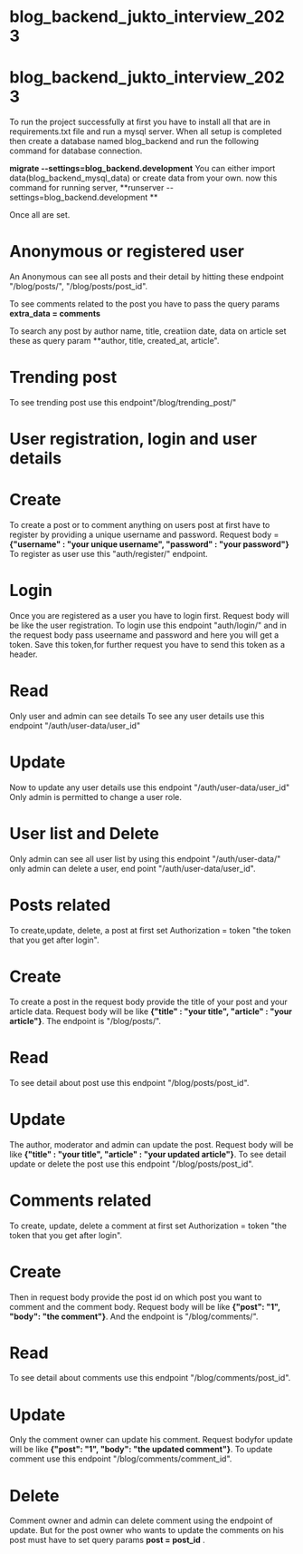 # blog_backend_jukto_interview_2023

# blog_backend_jukto_interview_2023


To run the project successfully at first you have to install all that are in requirements.txt file and run a mysql server.
When all setup is completed then create a database named blog_backend and run the following command for database connection.

**migrate --settings=blog_backend.development**
You can either import data(blog_backend_mysql_data) or create data from your own.
now this command for running server, **runserver --settings=blog_backend.development **

Once all are set.

# Anonymous or registered user

An Anonymous can see all posts and their detail by hitting these endpoint "/blog/posts/", "/blog/posts/post_id".

To see comments related to the post you have to pass the query params **extra_data = comments**

To search any post by author name, title, creatiion date, data on article set these as query param
**author, title, created_at, article". 



# Trending post

To see trending post use this endpoint"/blog/trending_post/"


# User registration, login and user details

# Create

To create a post or to comment anything on users post at first have to register by providing a unique username and password.
Request body = **{"username" : "your unique username", "password" : "your password"}**
To register as user use this "auth/register/" endpoint. 

# Login

Once you are registered as a user you have to login first.
Request body will be like the user registration.
To login use this endpoint "auth/login/" and in the request body pass useername and password and here you will get a token.
Save this token,for further request you have to send this token as a header.

# Read
Only user and admin can see details 
To see any user details use this endpoint "/auth/user-data/user_id"

# Update

Now to update any user details use this endpoint "/auth/user-data/user_id"
Only admin is permitted to change a user role.

# User list and Delete

Only admin can see all user list by using this endpoint "/auth/user-data/"
only admin can delete a user, end point "/auth/user-data/user_id".

# Posts related 

To create,update, delete, a post at first set Authorization = token "the token that you get after login".

# Create

To create a post in the request body provide the title of your post and your article data. 
Request body will be like **{"title" : "your title", "article" : "your article"}**.
The endpoint is "/blog/posts/".

# Read 

To see detail about post use this endpoint "/blog/posts/post_id".


# Update

The author, moderator and admin can update the post.
Request body will be like **{"title" : "your title", "article" : "your updated article"}**.
To see detail update or delete the post use this endpoint "/blog/posts/post_id".

# Comments related 

To create, update, delete a comment at first set Authorization = token "the token that you get after login".

# Create

Then in request body provide the post id on which post you want to comment and the comment body. 
Request body will be like **{"post": "1", "body": "the comment"}**.
And the endpoint is "/blog/comments/".

# Read

To see detail about comments use this endpoint "/blog/comments/post_id".

# Update
Only the comment owner can update his comment. 
Request bodyfor update will be like **{"post": "1", "body": "the updated comment"}**.
To update comment use this endpoint "/blog/comments/comment_id".

# Delete
Comment owner and admin can delete comment using the endpoint of update.
But for the post owner who wants to update the comments on his post must have to 
set query params **post = post_id** .



